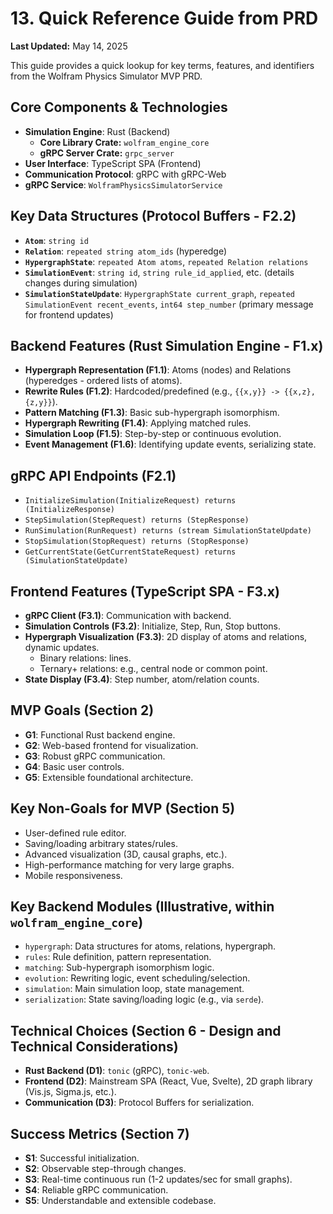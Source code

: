 # 13. Quick Reference Guide from PRD

**Last Updated:** May 14, 2025

This guide provides a quick lookup for key terms, features, and identifiers from the Wolfram Physics Simulator MVP PRD.

## Core Components & Technologies

-   **Simulation Engine**: Rust (Backend)
    -   **Core Library Crate:** `wolfram_engine_core`
    -   **gRPC Server Crate:** `grpc_server`
-   **User Interface**: TypeScript SPA (Frontend)
-   **Communication Protocol**: gRPC with gRPC-Web
-   **gRPC Service**: `WolframPhysicsSimulatorService`

## Key Data Structures (Protocol Buffers - F2.2)

-   **`Atom`**: `string id`
-   **`Relation`**: `repeated string atom_ids` (hyperedge)
-   **`HypergraphState`**: `repeated Atom atoms`, `repeated Relation relations`
-   **`SimulationEvent`**: `string id`, `string rule_id_applied`, etc. (details changes during simulation)
-   **`SimulationStateUpdate`**: `HypergraphState current_graph`, `repeated SimulationEvent recent_events`, `int64 step_number` (primary message for frontend updates)

## Backend Features (Rust Simulation Engine - F1.x)

-   **Hypergraph Representation (F1.1)**: Atoms (nodes) and Relations (hyperedges - ordered lists of atoms).
-   **Rewrite Rules (F1.2)**: Hardcoded/predefined (e.g., `{{x,y}} -> {{x,z}, {z,y}}`).
-   **Pattern Matching (F1.3)**: Basic sub-hypergraph isomorphism.
-   **Hypergraph Rewriting (F1.4)**: Applying matched rules.
-   **Simulation Loop (F1.5)**: Step-by-step or continuous evolution.
-   **Event Management (F1.6)**: Identifying update events, serializing state.

## gRPC API Endpoints (F2.1)

-   `InitializeSimulation(InitializeRequest) returns (InitializeResponse)`
-   `StepSimulation(StepRequest) returns (StepResponse)`
-   `RunSimulation(RunRequest) returns (stream SimulationStateUpdate)`
-   `StopSimulation(StopRequest) returns (StopResponse)`
-   `GetCurrentState(GetCurrentStateRequest) returns (SimulationStateUpdate)`

## Frontend Features (TypeScript SPA - F3.x)

-   **gRPC Client (F3.1)**: Communication with backend.
-   **Simulation Controls (F3.2)**: Initialize, Step, Run, Stop buttons.
-   **Hypergraph Visualization (F3.3)**: 2D display of atoms and relations, dynamic updates.
    -   Binary relations: lines.
    -   Ternary+ relations: e.g., central node or common point.
-   **State Display (F3.4)**: Step number, atom/relation counts.

## MVP Goals (Section 2)

-   **G1**: Functional Rust backend engine.
-   **G2**: Web-based frontend for visualization.
-   **G3**: Robust gRPC communication.
-   **G4**: Basic user controls.
-   **G5**: Extensible foundational architecture.

## Key Non-Goals for MVP (Section 5)

-   User-defined rule editor.
-   Saving/loading arbitrary states/rules.
-   Advanced visualization (3D, causal graphs, etc.).
-   High-performance matching for very large graphs.
-   Mobile responsiveness.

## Key Backend Modules (Illustrative, within `wolfram_engine_core`)

-   `hypergraph`: Data structures for atoms, relations, hypergraph.
-   `rules`: Rule definition, pattern representation.
-   `matching`: Sub-hypergraph isomorphism logic.
-   `evolution`: Rewriting logic, event scheduling/selection.
-   `simulation`: Main simulation loop, state management.
-   `serialization`: State saving/loading logic (e.g., via `serde`).

## Technical Choices (Section 6 - Design and Technical Considerations)

-   **Rust Backend (D1)**: `tonic` (gRPC), `tonic-web`.
-   **Frontend (D2)**: Mainstream SPA (React, Vue, Svelte), 2D graph library (Vis.js, Sigma.js, etc.).
-   **Communication (D3)**: Protocol Buffers for serialization.

## Success Metrics (Section 7)

-   **S1**: Successful initialization.
-   **S2**: Observable step-through changes.
-   **S3**: Real-time continuous run (1-2 updates/sec for small graphs).
-   **S4**: Reliable gRPC communication.
-   **S5**: Understandable and extensible codebase.